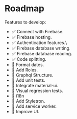 # Roadmap

Features to develop:
* ✅ Connect with Firebase.
* ✅ Firebase hosting.
* ✅ Authentication features.\
* ✅ Firebase database writing.
* ✅ Firebase database reading.
* ✅ Code splitting.
* 🔲 Format dates.
* 🔲 Add Roles.
* 🔲 Graphql Structure.
* 🔲 Add unit tests.
* 🔲 Integrate material-ui.
* 🔲 Visual regression tests.
* 🔲 i18n
* 🔲 Add Styletron.
* 🔲 Add service worker.
* 🔲 Improve UI.
